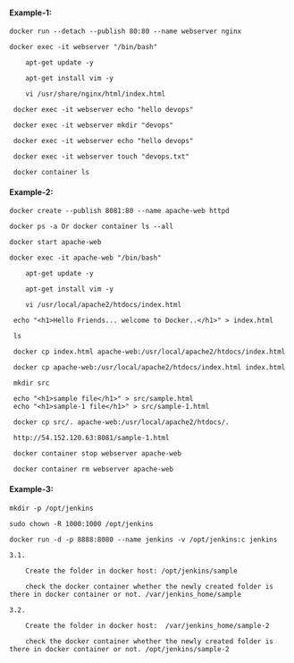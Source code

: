 #### Example-1:

    docker run --detach --publish 80:80 --name webserver nginx

    docker exec -it webserver "/bin/bash"

        apt-get update -y

        apt-get install vim -y

        vi /usr/share/nginx/html/index.html

     docker exec -it webserver echo "hello devops"

     docker exec -it webserver mkdir "devops"

     docker exec -it webserver echo "hello devops"

     docker exec -it webserver touch "devops.txt"

     docker container ls

#### Example-2:

    docker create --publish 8081:80 --name apache-web httpd

    docker ps -a Or docker container ls --all
    
    docker start apache-web

    docker exec -it apache-web "/bin/bash"

        apt-get update -y

        apt-get install vim -y

        vi /usr/local/apache2/htdocs/index.html

     echo "<h1>Hello Friends... welcome to Docker..</h1>" > index.html

     ls

     docker cp index.html apache-web:/usr/local/apache2/htdocs/index.html
     
     docker cp apache-web:/usr/local/apache2/htdocs/index.html index.html
     
     mkdir src
     
     echo "<h1>sample file</h1>" > src/sample.html
     echo "<h1>sample-1 file</h1>" > src/sample-1.html
   
     docker cp src/. apache-web:/usr/local/apache2/htdocs/.
     
     http://54.152.120.63:8081/sample-1.html
     
     docker container stop webserver apache-web
     
     docker container rm webserver apache-web
  
#### Example-3: 

    mkdir -p /opt/jenkins
    
    sudo chown -R 1000:1000 /opt/jenkins
    
    docker run -d -p 8888:8080 --name jenkins -v /opt/jenkins:c jenkins
    
    3.1. 
    
        Create the folder in docker host: /opt/jenkins/sample

        check the docker container whether the newly created folder is there in docker container or not. /var/jenkins_home/sample
        
    3.2.
    
        Create the folder in docker host:  /var/jenkins_home/sample-2

        check the docker container whether the newly created folder is there in docker container or not. /opt/jenkins/sample-2
        
    
    
    
    
    
    
